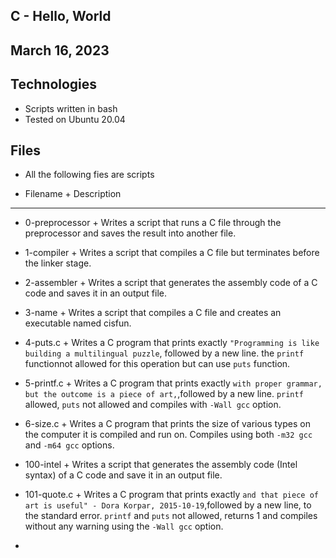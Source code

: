 ## C - Hello, World


## March 16, 2023


## Technologies 
* Scripts written in bash
* Tested on Ubuntu 20.04


## Files
* All the following fies are scripts

- Filename                          + Description
------------------------------------------------------------------------

- 0-preprocessor                    + Writes a script that runs a C file through the preprocessor and saves the result into another file.

- 1-compiler                        + Writes a script that compiles a C file but terminates before the linker stage.

- 2-assembler                       + Writes a script that generates the assembly code of a C code and saves it in an output file.

- 3-name                            + Writes a script that compiles a C file and creates an executable named cisfun.

- 4-puts.c                          + Writes a C program that prints exactly `"Programming is like building a multilingual puzzle`, followed by a new line. the `printf` functionnot allowed for this operation but can use `puts` function.

- 5-printf.c                        + Writes a C program that prints exactly `with proper grammar, but the outcome is a piece of art,`,followed by a new line. `printf` allowed, `puts` not allowed and compiles with `-Wall gcc` option.

- 6-size.c                          + Writes a C program that prints the size of various types on the computer it is compiled and run on. Compiles using both `-m32 gcc` and `-m64 gcc` options.

- 100-intel                         + Writes a script that generates the assembly code (Intel syntax) of a C code and save it in an output file.

- 101-quote.c                       + Writes a C program that prints exactly `and that piece of art is useful" - Dora Korpar, 2015-10-19`,followed by a new line, to the standard error. `printf` and `puts` not allowed, returns 1 and compiles without any warning using the `-Wall gcc` option.
- 
